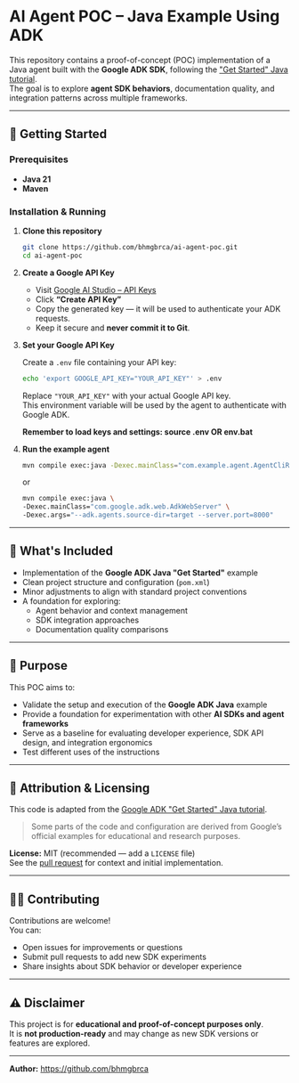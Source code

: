 # AI Agent POC – Java Example Using ADK

This repository contains a proof-of-concept (POC) implementation of a Java agent built with the **Google ADK SDK**, following the ["Get Started" Java tutorial](https://google.github.io/adk-docs/get-started/java/).  
The goal is to explore **agent SDK behaviors**, documentation quality, and integration patterns across multiple frameworks.

---

## 🚀 Getting Started

### Prerequisites

- **Java 21**
- **Maven**

### Installation & Running

1. **Clone this repository**

    ```bash
    git clone https://github.com/bhmgbrca/ai-agent-poc.git
    cd ai-agent-poc
    ```

2. **Create a Google API Key**

    - Visit [Google AI Studio – API Keys](https://aistudio.google.com/app/apikey)
    - Click **“Create API Key”**
    - Copy the generated key — it will be used to authenticate your ADK requests.
    - Keep it secure and **never commit it to Git**.
   

3. **Set your Google API Key**

   Create a `.env` file containing your API key:

    ```bash
    echo 'export GOOGLE_API_KEY="YOUR_API_KEY"' > .env
    ```

   Replace `"YOUR_API_KEY"` with your actual Google API key.  
   This environment variable will be used by the agent to authenticate with Google ADK.

   **Remember to load keys and settings: source .env OR env.bat**


3. **Run the example agent**

    ```bash
    mvn compile exec:java -Dexec.mainClass="com.example.agent.AgentCliRunner"
    ```
   or
   
    ```bash
    mvn compile exec:java \
    -Dexec.mainClass="com.google.adk.web.AdkWebServer" \
    -Dexec.args="--adk.agents.source-dir=target --server.port=8000"
    ```
---

## 📄 What's Included

- Implementation of the **Google ADK Java "Get Started"** example
- Clean project structure and configuration (`pom.xml`)
- Minor adjustments to align with standard project conventions
- A foundation for exploring:
    - Agent behavior and context management
    - SDK integration approaches
    - Documentation quality comparisons

---

## 🎯 Purpose

This POC aims to:

- Validate the setup and execution of the **Google ADK Java** example
- Provide a foundation for experimentation with other **AI SDKs and agent frameworks**
- Serve as a baseline for evaluating developer experience, SDK API design, and integration ergonomics
- Test different uses of the instructions

---

## 🧾 Attribution & Licensing

This code is adapted from the [Google ADK "Get Started" Java tutorial](https://google.github.io/adk-docs/get-started/java/).

> Some parts of the code and configuration are derived from Google’s official examples for educational and research purposes.

**License:** MIT (recommended — add a `LICENSE` file)  
See the [pull request](https://github.com/bhmgbrca/ai-agent-poc/pull/1) for context and initial implementation.

---

## 🙋‍♂️ Contributing

Contributions are welcome!  
You can:
- Open issues for improvements or questions
- Submit pull requests to add new SDK experiments
- Share insights about SDK behavior or developer experience

---

## ⚠️ Disclaimer

This project is for **educational and proof-of-concept purposes only**.  
It is **not production-ready** and may change as new SDK versions or features are explored.

---

**Author:** https://github.com/bhmgbrca
